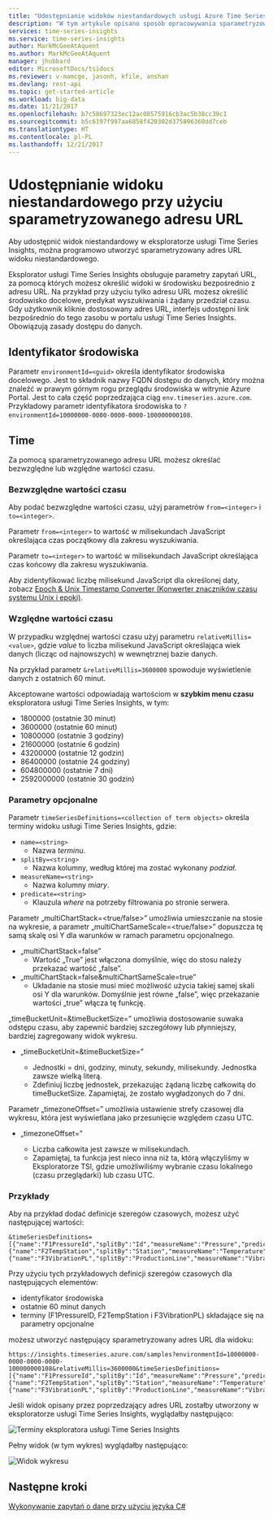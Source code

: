 ```yaml
---
title: "Udostępnianie widoków niestandardowych usługi Azure Time Series Insights za pomocą sparametryzowanych adresów URL | Microsoft Docs"
description: "W tym artykule opisano sposób opracowywania sparametryzowanych adresów URL w usłudze Azure Time Series Insights na potrzeby łatwego udostępniania widoku klienta."
services: time-series-insights
ms.service: time-series-insights
author: MarkMcGeeAtAquent
ms.author: MarkMcGeeAtAquent
manager: jhubbard
editor: MicrosoftDocs/tsidocs
ms.reviewer: v-mamcge, jasonh, kfile, anshan
ms.devlang: rest-api
ms.topic: get-started-article
ms.workload: big-data
ms.date: 11/21/2017
ms.openlocfilehash: b7c58697323ec12ac08575916cb3ac5b38cc39c1
ms.sourcegitcommit: b5c6197f997aa6858f420302d375896360dd7ceb
ms.translationtype: HT
ms.contentlocale: pl-PL
ms.lasthandoff: 12/21/2017
---
```

# <a name="share-a-custom-view-using-a-parameterized-url"></a>Udostępnianie widoku niestandardowego przy użyciu sparametryzowanego adresu URL

Aby udostępnić widok niestandardowy w eksploratorze usługi Time Series Insights, można programowo utworzyć sparametryzowany adres URL widoku niestandardowego.

Eksplorator usługi Time Series Insights obsługuje parametry zapytań URL, za pomocą których możesz określić widoki w środowisku bezpośrednio z adresu URL.  Na przykład przy użyciu tylko adresu URL możesz określić środowisko docelowe, predykat wyszukiwania i żądany przedział czasu. Gdy użytkownik kliknie dostosowany adres URL, interfejs udostępni link bezpośrednio do tego zasobu w portalu usługi Time Series Insights.  Obowiązują zasady dostępu do danych. 

## <a name="environment-id"></a>Identyfikator środowiska

Parametr `environmentId=<guid>` określa identyfikator środowiska docelowego.  Jest to składnik nazwy FQDN dostępu do danych, który można znaleźć w prawym górnym rogu przeglądu środowiska w witrynie Azure Portal.  Jest to cała część poprzedzająca ciąg `env.timeseries.azure.com`. Przykładowy parametr identyfikatora środowiska to `?environmentId=10000000-0000-0000-0000-100000000108`.

## <a name="time"></a>Time

Za pomocą sparametryzowanego adresu URL możesz określać bezwzględne lub względne wartości czasu.

### <a name="absolute-time-values"></a>Bezwzględne wartości czasu

Aby podać bezwzględne wartości czasu, użyj parametrów `from=<integer>` i `to=<integer>`. 

Parametr `from=<integer>` to wartość w milisekundach JavaScript określająca czas początkowy dla zakresu wyszukiwania.

Parametr `to=<integer>` to wartość w milisekundach JavaScript określająca czas końcowy dla zakresu wyszukiwania. 

Aby zidentyfikować liczbę milisekund JavaScript dla określonej daty, zobacz [Epoch & Unix Timestamp Converter (Konwerter znaczników czasu systemu Unix i epoki)](https://www.freeformatter.com/epoch-timestamp-to-date-converter.html).

### <a name="relative-time-values"></a>Względne wartości czasu

W przypadku względnej wartości czasu użyj parametru `relativeMillis=<value>`, gdzie *value* to liczba milisekund JavaScript określająca wiek danych (licząc od najnowszych) w wewnętrznej bazie danych.

Na przykład parametr `&relativeMillis=3600000` spowoduje wyświetlenie danych z ostatnich 60 minut.

Akceptowane wartości odpowiadają wartościom w **szybkim menu czasu** eksploratora usługi Time Series Insights, w tym:

- 1800000 (ostatnie 30 minut)
- 3600000 (ostatnie 60 minut)
- 10800000 (ostatnie 3 godziny)
- 21600000 (ostatnie 6 godzin)
- 43200000 (ostatnie 12 godzin)
- 86400000 (ostatnie 24 godziny)
- 604800000 (ostatnie 7 dni)
- 2592000000 (ostatnie 30 godzin)

### <a name="optional-parameters"></a>Parametry opcjonalne

Parametr `timeSeriesDefinitions=<collection of term objects>` określa terminy widoku usługi Time Series Insights, gdzie:

- `name=<string>`
  - Nazwa *terminu*.
- `splitBy=<string>`
  - Nazwa kolumny, według której ma zostać wykonany *podział*.
- `measureName=<string>`
  - Nazwa kolumny *miary*.
- `predicate=<string>`
  - Klauzula *where* na potrzeby filtrowania po stronie serwera.

Parametr „multiChartStack=<true/false>” umożliwia umieszczanie na stosie na wykresie, a parametr „multiChartSameScale=<true/false>” dopuszcza tę samą skalę osi Y dla warunków w ramach parametru opcjonalnego.  

- „multiChartStack=false”
  - Wartość „True” jest włączona domyślnie, więc do stosu należy przekazać wartość „false”.
- „multiChartStack=false&multiChartSameScale=true” 
  - Układanie na stosie musi mieć możliwość użycia takiej samej skali osi Y dla warunków.  Domyślnie jest równe „false”, więc przekazanie wartości „true” włącza tę funkcję.  
  
„timeBucketUnit=<Unit>&timeBucketSize=<integer>” umożliwia dostosowanie suwaka odstępu czasu, aby zapewnić bardziej szczegółowy lub płynniejszy, bardziej zagregowany widok wykresu.  
- „timeBucketUnit=<Unit>&timeBucketSize=<integer>”
  - Jednostki = dni, godziny, minuty, sekundy, milisekundy.  Jednostka zawsze wielką literą.
  - Zdefiniuj liczbę jednostek, przekazując żądaną liczbę całkowitą do timeBucketSize.  Zapamiętaj, że zostało wygładzonych do 7 dni.  
  
Parametr „timezoneOffset=<integer>” umożliwia ustawienie strefy czasowej dla wykresu, która jest wyświetlana jako przesunięcie względem czasu UTC.  
  - „timezoneOffset=<integer>”
    - Liczba całkowita jest zawsze w milisekundach.  
    - Zapamiętaj, ta funkcja jest nieco inna niż ta, którą włączyliśmy w Eksploratorze TSI, gdzie umożliwiliśmy wybranie czasu lokalnego (czasu przeglądarki) lub czasu UTC.  
 
### <a name="examples"></a>Przykłady

Aby na przykład dodać definicje szeregów czasowych, możesz użyć następującej wartości:

```https
&timeSeriesDefinitions=[{"name":"F1PressureId","splitBy":"Id","measureName":"Pressure","predicate":"'Factory1'"},{"name":"F2TempStation","splitBy":"Station","measureName":"Temperature","predicate":"'Factory2'"},
{"name":"F3VibrationPL","splitBy":"ProductionLine","measureName":"Vibration","predicate":"'Factory3'"}]
```

Przy użyciu tych przykładowych definicji szeregów czasowych dla następujących elementów: 

- identyfikator środowiska
- ostatnie 60 minut danych
- terminy (F1PressureID, F2TempStation i F3VibrationPL) składające się na parametry opcjonalne
 
możesz utworzyć następujący sparametryzowany adres URL dla widoku:

```https
https://insights.timeseries.azure.com/samples?environmentId=10000000-0000-0000-0000-100000000108&relativeMillis=3600000&timeSeriesDefinitions=[{"name":"F1PressureId","splitBy":"Id","measureName":"Pressure","predicate":"'Factory1'"},{"name":"F2TempStation","splitBy":"Station","measureName":"Temperature","predicate":"'Factory2'"},{"name":"F3VibrationPL","splitBy":"ProductionLine","measureName":"Vibration","predicate":"'Factory3'"}]
```

Jeśli widok opisany przez poprzedzający adres URL zostałby utworzony w eksploratorze usługi Time Series Insights, wyglądałby następująco:

![Terminy eksploratora usługi Time Series Insights](media/parameterized-url/url1.png)

Pełny widok (w tym wykres) wyglądałby następująco:

![Widok wykresu](media/parameterized-url/url2.png)

## <a name="next-steps"></a>Następne kroki
[Wykonywanie zapytań o dane przy użyciu języka C#](time-series-insights-query-data-csharp.md)
